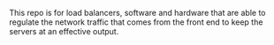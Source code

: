 This repo is for load balancers, software and hardware that are able to regulate the network traffic that comes from the front end to keep the servers at an effective output.

